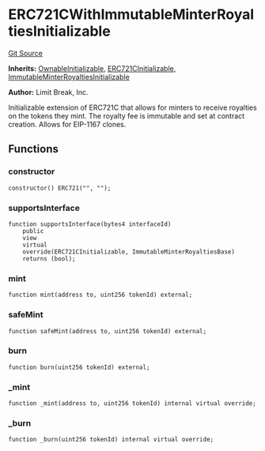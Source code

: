 # ERC721CWithImmutableMinterRoyaltiesInitializable
[Git Source](https://github.com/zanzai-dev/creator-token-standards/blob/e3ca932d2edc594487078ba2c4da4e803f84d6a3/src/examples/erc721c/ERC721CWithImmutableMinterRoyalties.sol)

**Inherits:**
[OwnableInitializable](/src/access/OwnableInitializable.sol/abstract.OwnableInitializable.md), [ERC721CInitializable](/src/erc721c/ERC721C.sol/abstract.ERC721CInitializable.md), [ImmutableMinterRoyaltiesInitializable](/src/programmable-royalties/ImmutableMinterRoyalties.sol/abstract.ImmutableMinterRoyaltiesInitializable.md)

**Author:**
Limit Break, Inc.

Initializable extension of ERC721C that allows for minters to receive royalties on the tokens they mint.
The royalty fee is immutable and set at contract creation.  Allows for EIP-1167 clones.


## Functions
### constructor


```solidity
constructor() ERC721("", "");
```

### supportsInterface


```solidity
function supportsInterface(bytes4 interfaceId)
    public
    view
    virtual
    override(ERC721CInitializable, ImmutableMinterRoyaltiesBase)
    returns (bool);
```

### mint


```solidity
function mint(address to, uint256 tokenId) external;
```

### safeMint


```solidity
function safeMint(address to, uint256 tokenId) external;
```

### burn


```solidity
function burn(uint256 tokenId) external;
```

### _mint


```solidity
function _mint(address to, uint256 tokenId) internal virtual override;
```

### _burn


```solidity
function _burn(uint256 tokenId) internal virtual override;
```

